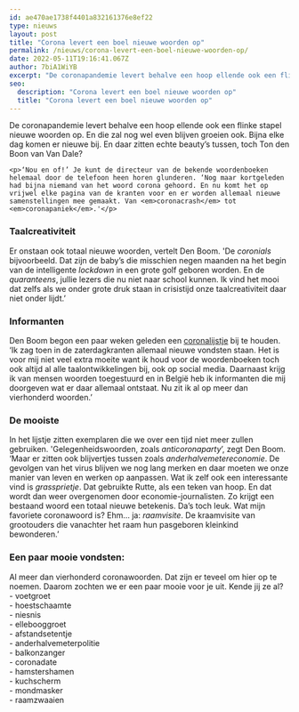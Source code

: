 ```yaml
---
id: ae470ae1738f4401a832161376e8ef22
type: nieuws
layout: post
title: "Corona levert een boel nieuwe woorden op"
permalink: /nieuws/corona-levert-een-boel-nieuwe-woorden-op/
date: 2022-05-11T19:16:41.067Z
author: 7biA1WiYB
excerpt: "De coronapandemie levert behalve een hoop ellende ook een flinke stapel nieuwe woorden op. En die zal nog wel even blijven groeien ook. Bijna elke dag komen er nieuwe bij. En daar zitten echte beauty’s tussen, toch Ton den Boon van Van Dale?  "
seo:
  description: "Corona levert een boel nieuwe woorden op"
  title: "Corona levert een boel nieuwe woorden op"
---
```

De coronapandemie levert behalve een hoop ellende ook een flinke stapel nieuwe woorden op. En die zal nog wel even blijven groeien ook. Bijna elke dag komen er nieuwe bij. En daar zitten echte beauty’s tussen, toch Ton den Boon van Van Dale?  

    <p>‘Nou en of!’ Je kunt de directeur van de bekende woordenboeken helemaal door de telefoon heen horen glunderen. ‘Nog maar kortgeleden had bijna niemand van het woord corona gehoord. En nu komt het op vrijwel elke pagina van de kranten voor en er worden allemaal nieuwe samenstellingen mee gemaakt. Van <em>coronacrash</em> tot <em>coronapaniek</em>.'</p>
<h3>Taalcreativiteit</h3>
<p>Er onstaan ook totaal nieuwe woorden, vertelt Den Boom. 'De <em>coronials</em> bijvoorbeeld. Dat zijn de baby’s die misschien negen maanden na het begin van de intelligente <em>lockdown</em> in een grote golf geboren worden. En de <em>quaranteens</em>, jullie lezers die nu niet naar school kunnen. Ik vind het mooi dat zelfs als we onder grote druk staan in crisistijd onze taalcreativiteit daar niet onder lijdt.’</p>
<h3>Informanten</h3>
<p>Den Boom begon een paar weken geleden een <a href="https://www.taalbank.nl/2020/03/14/coronawoordenboek/" target="_blank">coronalijstje</a> bij te houden. ‘Ik zag toen in de zaterdagkranten allemaal nieuwe vondsten staan. Het is voor mij niet veel extra moeite want ik houd voor de woordenboeken toch ook altijd al alle taalontwikkelingen bij, ook op social media. Daarnaast krijg ik van mensen woorden toegestuurd en in België heb ik informanten die mij doorgeven wat er daar allemaal ontstaat. Nu zit ik al op meer dan vierhonderd woorden.’</p>
<h3>De mooiste</h3>
<p>In het lijstje zitten exemplaren die we over een tijd niet meer zullen gebruiken. 'Gelegenheidswoorden, zoals <em>anticoronaparty</em>’, zegt Den Boom. ‘Maar er zitten ook blijvertjes tussen zoals <em>anderhalvemetereconomie</em>. De gevolgen van het virus blijven we nog lang merken en daar moeten we onze manier van leven en werken op aanpassen. Wat ik zelf ook een interessante vind is <em>grassprietje</em>. Dat gebruikte Rutte, als een teken van hoop. En dat wordt dan weer overgenomen door economie-journalisten. Zo krijgt een bestaand woord een totaal nieuwe betekenis. Da’s toch leuk. Wat mijn favoriete coronawoord is? Ehm… ja: <em>raamvisite</em>. De kraamvisite van grootouders die vanachter het raam hun pasgeboren kleinkind bewonderen.’</p>
<h3>Een paar mooie vondsten:</h3>
<p>Al meer dan vierhonderd coronawoorden. Dat zijn er teveel om hier op te noemen. Daarom zochten we er een paar mooie voor je uit. Kende jij ze al?<br>- voetgroet<br>- hoestschaamte<br>- niesnis<br>- ellebooggroet<br>- afstandsetentje<br>- anderhalvemeterpolitie<br>- balkonzanger<br>- coronadate<br>- hamstershamen<br>- kuchscherm<br>- mondmasker<br>- raamzwaaien</p>  
